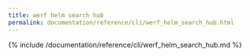 ```yaml
---
title: werf helm search hub
permalink: documentation/reference/cli/werf_helm_search_hub.html
---
```


{% include /documentation/reference/cli/werf_helm_search_hub.md %}
